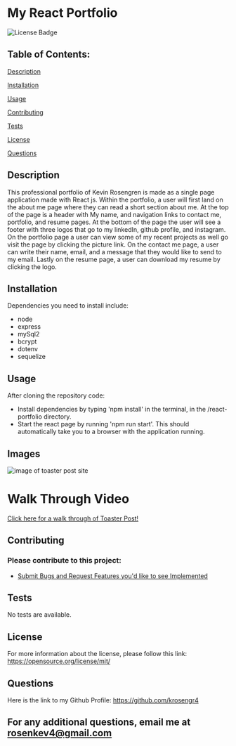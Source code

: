 # My React Portfolio 
 
![License Badge](https://img.shields.io/badge/License-MIT-blue.svg)

## Table of Contents: 
[Description](#description) 

[Installation](#installation) 

[Usage](#usage) 

[Contributing](#contributing) 

[Tests](#tests) 

[License](#license) 

[Questions](#questions) 


## Description
This professional portfolio of Kevin Rosengren is made as a single page application made with React js. Within the portfolio, a user will first land on the about me page where they can read a short section about me. At the top of the page is a header with My name, and navigation links to contact me, portfolio, and resume pages. At the bottom of the page the user will see a footer with three logos that go to my linkedIn, github profile, and instagram. On the portfolio page a user can view some of my recent projects as well go visit the page by clicking the picture link. On the contact me page, a user can write their name, email, and a message that they would like to send to my email. Lastly on the resume page, a user can download my resume by clicking the logo.

## Installation
Dependencies you need to install include: 
- node 
- express
- mySql2
- bcrypt
- dotenv
- sequelize

## Usage
After cloning the repository code: 
- Install dependencies by typing 'npm install' in the terminal, in the /react-portfolio directory.
- Start the react page by running 'npm run start'. This should automatically take you to a browser with the application running.

## Images
![image of toaster post site](/public/react-portfolio.png)

# Walk Through Video
[Click here for a walk through of Toaster Post!](https://drive.google.com/file/d/1XuT7Zsnmb_zKrBuXvUGfDiY3OVLbmYsY/view)

## Contributing

### Please contribute to this project:
- [Submit Bugs and Request Features you'd like to see Implemented](https://github.com/krosengr4/React-Portfolio/issues)

## Tests
No tests are available.

## License
For more information about the license, please follow this link: https://opensource.org/license/mit/

## Questions
Here is the link to my Github Profile: https://github.com/krosengr4 

For any additional questions, email me at rosenkev4@gmail.com
---